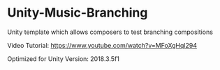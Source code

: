 # Unity-Music-Branching
Unity template which allows composers to test branching compositions

Video Tutorial:
https://www.youtube.com/watch?v=MFoXgHql294

Optimized for Unity Version:
2018.3.5f1
